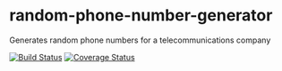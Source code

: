 # random-phone-number-generator
Generates random phone numbers for a telecommunications company

[![Build Status](https://travis-ci.org/hadijahkyampeire/random-phone-number-generator.svg?branch=master)](https://travis-ci.org/hadijahkyampeire/random-phone-number-generator)
[![Coverage Status](https://coveralls.io/repos/github/hadijahkyampeire/random-phone-number-generator/badge.svg?branch=tests)](https://coveralls.io/github/hadijahkyampeire/random-phone-number-generator?branch=tests)
